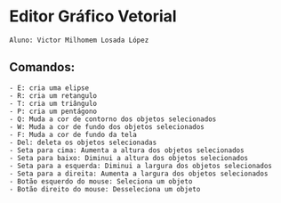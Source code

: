 # Editor Gráfico Vetorial
    Aluno: Victor Milhomem Losada López

## Comandos:
    - E: cria uma elipse 
    - R: cria um retangulo
    - T: cria um triângulo
    - P: cria um pentágono
    - Q: Muda a cor de contorno dos objetos selecionados
    - W: Muda a cor de fundo dos objetos selecionados
    - F: Muda a cor de fundo da tela
    - Del: deleta os objetos selecionadas
    - Seta para cima: Aumenta a altura dos objetos selecionados
    - Seta para baixo: Diminui a altura dos objetos selecionados
    - Seta para a esquerda: Diminui a largura dos objetos selecionados
    - Seta para a direita: Aumenta a largura dos objetos selecionados
    - Botão esquerdo do mouse: Seleciona um objeto
    - Botão direito do mouse: Desseleciona um objeto
    
